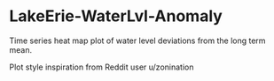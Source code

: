 # LakeErie-WaterLvl-Anomaly
Time series heat map plot of water level deviations from the long term mean.

Plot style inspiration from Reddit user u/zonination
